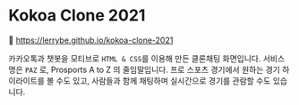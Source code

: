 # Kokoa Clone 2021

🎦 https://lerrybe.github.io/kokoa-clone-2021

카카오톡과 챗봇을 모티브로 `HTML & CSS`를 이용해 만든 클론채팅 화면입니다.
서비스명은 `PAZ` 로, Prosports A to Z 의 줄임말입니다.
프로 스포츠 경기에서 원하는 경기 하이라이트를 볼 수도 있고, 사람들과 함께 채팅하며 실시간으로 경기를 관람할 수도 있습니다.
